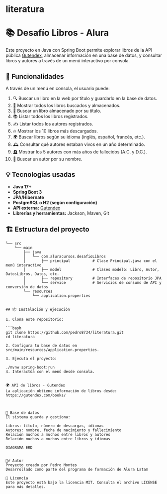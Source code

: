 # literatura
# 📚 Desafío Libros - Alura

Este proyecto en Java con Spring Boot permite explorar libros de la API pública [Gutendex](https://gutendex.com/), almacenar información en una base de datos, y consultar libros y autores a través de un menú interactivo por consola.

## 🚀 Funcionalidades

A través de un menú en consola, el usuario puede:

1. 🔍 Buscar un libro en la web por título y guardarlo en la base de datos.
2. 📖 Mostrar todos los libros buscados y almacenados.
3. 🧠 Buscar un libro almacenado por su título.
4. 📚 Listar todos los libros registrados.
5. ✍️ Listar todos los autores registrados.
6. 🔥 Mostrar los 10 libros más descargados.
7. 🌍 Buscar libros según su idioma (inglés, español, francés, etc.).
8. 🕰️ Consultar qué autores estaban vivos en un año determinado.
9. 🪦 Mostrar los 5 autores con más años de fallecidos (A.C. y D.C.).
10. 🔎 Buscar un autor por su nombre.

## 💡 Tecnologías usadas

- **Java 17+**
- **Spring Boot 3**
- **JPA/Hibernate**
- **PostgreSQL o H2 (según configuración)**
- **API externa:** [Gutendex](https://gutendex.com/)
- **Librerías y herramientas:** Jackson, Maven, Git

## 🏗️ Estructura del proyecto

```text
└── src
    └── main
        ├── java
        │   └── com.aluracursos.desafioLibros
        │       ├── principal          # Clase Principal.java con el menú interactivo
        │       ├── model              # Clases modelo: Libro, Autor, DatosLibros, Datos, etc.
        │       ├── repository         # Interfaces de repositorio JPA
        │       └── service            # Servicios de consumo de API y conversión de datos
        └── resources
            └── application.properties


## 📦 Instalación y ejecución

1. Clona este repositorio:

```bash
git clone https://github.com/pedro8734/literatura.git
cd literatura

2. Configura tu base de datos en src/main/resources/application.properties.

3. Ejecuta el proyecto:

./mvnw spring-boot:run
4. Interactúa con el menú desde consola.


🌍 API de libros - Gutendex
La aplicación obtiene información de libros desde:
https://gutendex.com/books/



📂 Base de datos
El sistema guarda y gestiona:

Libros: título, número de descargas, idiomas
Autores: nombre, fecha de nacimiento y fallecimiento
Relación muchos a muchos entre libros y autores
Relación muchos a muchos entre libros y idiomas

DIAGRAMA ERD


🙋‍♂️ Autor
Proyecto creado por Pedro Montes
Desarrollado como parte del programa de formación de Alura Latam

📜 Licencia
Este proyecto está bajo la licencia MIT. Consulta el archivo LICENSE para más detalles.

